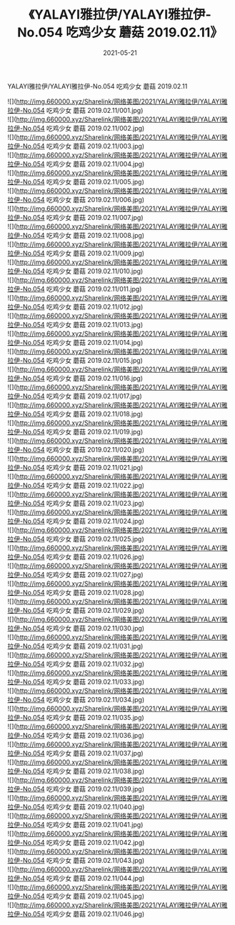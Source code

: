 ﻿---
layout: post
title:  《YALAYI雅拉伊/YALAYI雅拉伊-No.054 吃鸡少女 蘑菇 2019.02.11》
date:   2021-05-21
img: http://img.660000.xyz/Sharelink/网络美图/2021/YALAYI雅拉伊/YALAYI雅拉伊-No.054 吃鸡少女 蘑菇 2019.02.11/000.jpg
categories: [美女, 清纯, 唯美]
---

YALAYI雅拉伊/YALAYI雅拉伊-No.054 吃鸡少女 蘑菇 2019.02.11

 ![](http://img.660000.xyz/Sharelink/网络美图/2021/YALAYI雅拉伊/YALAYI雅拉伊-No.054 吃鸡少女 蘑菇 2019.02.11/001.jpg) <br>![](http://img.660000.xyz/Sharelink/网络美图/2021/YALAYI雅拉伊/YALAYI雅拉伊-No.054 吃鸡少女 蘑菇 2019.02.11/002.jpg) <br>![](http://img.660000.xyz/Sharelink/网络美图/2021/YALAYI雅拉伊/YALAYI雅拉伊-No.054 吃鸡少女 蘑菇 2019.02.11/003.jpg) <br>![](http://img.660000.xyz/Sharelink/网络美图/2021/YALAYI雅拉伊/YALAYI雅拉伊-No.054 吃鸡少女 蘑菇 2019.02.11/004.jpg) <br>![](http://img.660000.xyz/Sharelink/网络美图/2021/YALAYI雅拉伊/YALAYI雅拉伊-No.054 吃鸡少女 蘑菇 2019.02.11/005.jpg) <br>![](http://img.660000.xyz/Sharelink/网络美图/2021/YALAYI雅拉伊/YALAYI雅拉伊-No.054 吃鸡少女 蘑菇 2019.02.11/006.jpg) <br>![](http://img.660000.xyz/Sharelink/网络美图/2021/YALAYI雅拉伊/YALAYI雅拉伊-No.054 吃鸡少女 蘑菇 2019.02.11/007.jpg) <br>![](http://img.660000.xyz/Sharelink/网络美图/2021/YALAYI雅拉伊/YALAYI雅拉伊-No.054 吃鸡少女 蘑菇 2019.02.11/008.jpg) <br>![](http://img.660000.xyz/Sharelink/网络美图/2021/YALAYI雅拉伊/YALAYI雅拉伊-No.054 吃鸡少女 蘑菇 2019.02.11/009.jpg) <br>![](http://img.660000.xyz/Sharelink/网络美图/2021/YALAYI雅拉伊/YALAYI雅拉伊-No.054 吃鸡少女 蘑菇 2019.02.11/010.jpg) <br>![](http://img.660000.xyz/Sharelink/网络美图/2021/YALAYI雅拉伊/YALAYI雅拉伊-No.054 吃鸡少女 蘑菇 2019.02.11/011.jpg) <br>![](http://img.660000.xyz/Sharelink/网络美图/2021/YALAYI雅拉伊/YALAYI雅拉伊-No.054 吃鸡少女 蘑菇 2019.02.11/012.jpg) <br>![](http://img.660000.xyz/Sharelink/网络美图/2021/YALAYI雅拉伊/YALAYI雅拉伊-No.054 吃鸡少女 蘑菇 2019.02.11/013.jpg) <br>![](http://img.660000.xyz/Sharelink/网络美图/2021/YALAYI雅拉伊/YALAYI雅拉伊-No.054 吃鸡少女 蘑菇 2019.02.11/014.jpg) <br>![](http://img.660000.xyz/Sharelink/网络美图/2021/YALAYI雅拉伊/YALAYI雅拉伊-No.054 吃鸡少女 蘑菇 2019.02.11/015.jpg) <br>![](http://img.660000.xyz/Sharelink/网络美图/2021/YALAYI雅拉伊/YALAYI雅拉伊-No.054 吃鸡少女 蘑菇 2019.02.11/016.jpg) <br>![](http://img.660000.xyz/Sharelink/网络美图/2021/YALAYI雅拉伊/YALAYI雅拉伊-No.054 吃鸡少女 蘑菇 2019.02.11/017.jpg) <br>![](http://img.660000.xyz/Sharelink/网络美图/2021/YALAYI雅拉伊/YALAYI雅拉伊-No.054 吃鸡少女 蘑菇 2019.02.11/018.jpg) <br>![](http://img.660000.xyz/Sharelink/网络美图/2021/YALAYI雅拉伊/YALAYI雅拉伊-No.054 吃鸡少女 蘑菇 2019.02.11/019.jpg) <br>![](http://img.660000.xyz/Sharelink/网络美图/2021/YALAYI雅拉伊/YALAYI雅拉伊-No.054 吃鸡少女 蘑菇 2019.02.11/020.jpg) <br>![](http://img.660000.xyz/Sharelink/网络美图/2021/YALAYI雅拉伊/YALAYI雅拉伊-No.054 吃鸡少女 蘑菇 2019.02.11/021.jpg) <br>![](http://img.660000.xyz/Sharelink/网络美图/2021/YALAYI雅拉伊/YALAYI雅拉伊-No.054 吃鸡少女 蘑菇 2019.02.11/022.jpg) <br>![](http://img.660000.xyz/Sharelink/网络美图/2021/YALAYI雅拉伊/YALAYI雅拉伊-No.054 吃鸡少女 蘑菇 2019.02.11/023.jpg) <br>![](http://img.660000.xyz/Sharelink/网络美图/2021/YALAYI雅拉伊/YALAYI雅拉伊-No.054 吃鸡少女 蘑菇 2019.02.11/024.jpg) <br>![](http://img.660000.xyz/Sharelink/网络美图/2021/YALAYI雅拉伊/YALAYI雅拉伊-No.054 吃鸡少女 蘑菇 2019.02.11/025.jpg) <br>![](http://img.660000.xyz/Sharelink/网络美图/2021/YALAYI雅拉伊/YALAYI雅拉伊-No.054 吃鸡少女 蘑菇 2019.02.11/026.jpg) <br>![](http://img.660000.xyz/Sharelink/网络美图/2021/YALAYI雅拉伊/YALAYI雅拉伊-No.054 吃鸡少女 蘑菇 2019.02.11/027.jpg) <br>![](http://img.660000.xyz/Sharelink/网络美图/2021/YALAYI雅拉伊/YALAYI雅拉伊-No.054 吃鸡少女 蘑菇 2019.02.11/028.jpg) <br>![](http://img.660000.xyz/Sharelink/网络美图/2021/YALAYI雅拉伊/YALAYI雅拉伊-No.054 吃鸡少女 蘑菇 2019.02.11/029.jpg) <br>![](http://img.660000.xyz/Sharelink/网络美图/2021/YALAYI雅拉伊/YALAYI雅拉伊-No.054 吃鸡少女 蘑菇 2019.02.11/030.jpg) <br>![](http://img.660000.xyz/Sharelink/网络美图/2021/YALAYI雅拉伊/YALAYI雅拉伊-No.054 吃鸡少女 蘑菇 2019.02.11/031.jpg) <br>![](http://img.660000.xyz/Sharelink/网络美图/2021/YALAYI雅拉伊/YALAYI雅拉伊-No.054 吃鸡少女 蘑菇 2019.02.11/032.jpg) <br>![](http://img.660000.xyz/Sharelink/网络美图/2021/YALAYI雅拉伊/YALAYI雅拉伊-No.054 吃鸡少女 蘑菇 2019.02.11/033.jpg) <br>![](http://img.660000.xyz/Sharelink/网络美图/2021/YALAYI雅拉伊/YALAYI雅拉伊-No.054 吃鸡少女 蘑菇 2019.02.11/034.jpg) <br>![](http://img.660000.xyz/Sharelink/网络美图/2021/YALAYI雅拉伊/YALAYI雅拉伊-No.054 吃鸡少女 蘑菇 2019.02.11/035.jpg) <br>![](http://img.660000.xyz/Sharelink/网络美图/2021/YALAYI雅拉伊/YALAYI雅拉伊-No.054 吃鸡少女 蘑菇 2019.02.11/036.jpg) <br>![](http://img.660000.xyz/Sharelink/网络美图/2021/YALAYI雅拉伊/YALAYI雅拉伊-No.054 吃鸡少女 蘑菇 2019.02.11/037.jpg) <br>![](http://img.660000.xyz/Sharelink/网络美图/2021/YALAYI雅拉伊/YALAYI雅拉伊-No.054 吃鸡少女 蘑菇 2019.02.11/038.jpg) <br>![](http://img.660000.xyz/Sharelink/网络美图/2021/YALAYI雅拉伊/YALAYI雅拉伊-No.054 吃鸡少女 蘑菇 2019.02.11/039.jpg) <br>![](http://img.660000.xyz/Sharelink/网络美图/2021/YALAYI雅拉伊/YALAYI雅拉伊-No.054 吃鸡少女 蘑菇 2019.02.11/040.jpg) <br>![](http://img.660000.xyz/Sharelink/网络美图/2021/YALAYI雅拉伊/YALAYI雅拉伊-No.054 吃鸡少女 蘑菇 2019.02.11/041.jpg) <br>![](http://img.660000.xyz/Sharelink/网络美图/2021/YALAYI雅拉伊/YALAYI雅拉伊-No.054 吃鸡少女 蘑菇 2019.02.11/042.jpg) <br>![](http://img.660000.xyz/Sharelink/网络美图/2021/YALAYI雅拉伊/YALAYI雅拉伊-No.054 吃鸡少女 蘑菇 2019.02.11/043.jpg) <br>![](http://img.660000.xyz/Sharelink/网络美图/2021/YALAYI雅拉伊/YALAYI雅拉伊-No.054 吃鸡少女 蘑菇 2019.02.11/044.jpg) <br>![](http://img.660000.xyz/Sharelink/网络美图/2021/YALAYI雅拉伊/YALAYI雅拉伊-No.054 吃鸡少女 蘑菇 2019.02.11/045.jpg) <br>![](http://img.660000.xyz/Sharelink/网络美图/2021/YALAYI雅拉伊/YALAYI雅拉伊-No.054 吃鸡少女 蘑菇 2019.02.11/046.jpg) <br>